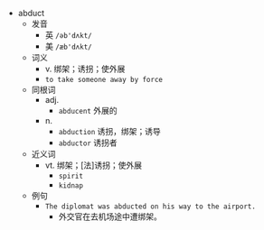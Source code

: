 - abduct
  - 发音
    - 英 `/əb'dʌkt/`
    - 美 `/æb'dʌkt/`
  - 词义
    - v. 绑架；诱拐；使外展
    - `to take someone away by force`
  - 同根词
    - adj.
      - `abducent` 外展的
    - n.
      - `abduction` 诱拐，绑架；诱导
      - `abductor` 诱拐者
  - 近义词
    - vt. 绑架；[法]诱拐；使外展
      - `spirit`
      - `kidnap`
  - 例句
    - `The diplomat was abducted on his way to the airport.`
      - 外交官在去机场途中遭绑架。

